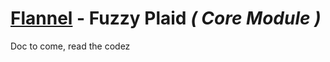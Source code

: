 # [Flannel][readme-md] - Fuzzy Plaid *( Core Module )*

Doc to come, read the codez

[readme-md]: ../README.md "Flannel Readme"